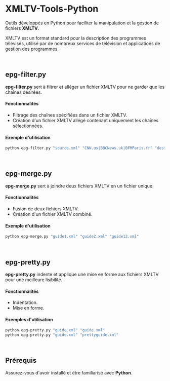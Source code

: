 # XMLTV-Tools-Python
Outils développés en Python pour faciliter la manipulation et la gestion de fichiers **XMLTV**.

XMLTV est un format standard pour la description des programmes télévisés, utilisé par de nombreux services de télévision et applications de gestion des programmes.

&nbsp;&nbsp;&nbsp;&nbsp;


## epg-filter.py
**epg-filter.py** sert à filtrer et alléger un fichier XMLTV pour ne garder que les chaînes désirées.

#### Fonctionnalités
- Filtrage des chaînes spécifiées dans un fichier XMLTV.
- Création d'un fichier XMLTV allégé contenant uniquement les chaînes sélectionnées.

#### Exemple d'utilisation
```sh
python epg-filter.py "source.xml" "CNN.us|BBCNews.uk|BFMParis.fr" "destination.xml"
```
&nbsp;&nbsp;

## epg-merge.py
**epg-merge.py** sert à joindre deux fichiers XMLTV en un fichier unique.

#### Fonctionnalités
- Fusion de deux fichiers XMLTV.
- Création d'un fichier XMLTV combiné.


#### Exemple d'utilisation
```sh
python epg-merge.py "guide1.xml" "guide2.xml" "guide12.xml"
```
&nbsp;&nbsp;

## epg-pretty.py
**epg-pretty.py** indente et applique une mise en forme aux fichiers XMLTV pour une meilleure lisibilité.

#### Fonctionnalités
- Indentation.
- Mise en forme.


#### Exemples d'utilisation
```sh
python epg-pretty.py "guide.xml" "guide.xml"
python epg-pretty.py "guide.xml" "prettyguide.xml"
```
&nbsp;&nbsp;&nbsp;&nbsp;

## Prérequis
Assurez-vous d'avoir installé et être familiarisé avec **Python**.
